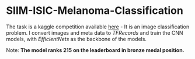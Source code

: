 # SIIM-ISIC-Melanoma-Classification
The task is a kaggle competition available [here](https://www.kaggle.com/c/siim-isic-melanoma-classification/overview) - It is an image classification problem.
I convert images and meta data to *TFRecords* and train the CNN models, with *EfficientNets* as the backbone of the models.


Note: **The model ranks 215 on the leaderboard in bronze medal position.**
